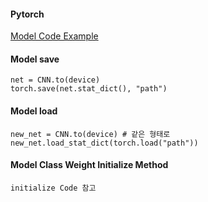 #### Pytorch

[Model Code Example](https://github.com/weiaicunzai/pytorch-cifar100/blob/master/models/resnet.py)


#### Model save

    net = CNN.to(device)
    torch.save(net.stat_dict(), "path")

#### Model load

    new_net = CNN.to(device) # 같은 형태로 
    new_net.load_stat_dict(torch.load("path"))


#### Model Class Weight Initialize Method

    initialize Code 참고 
